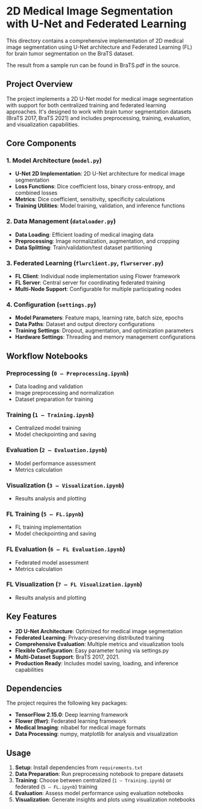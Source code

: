 # 2D Medical Image Segmentation with U-Net and Federated Learning

This directory contains a comprehensive implementation of 2D medical image segmentation using U-Net architecture and Federated Learning (FL) for brain tumor segmentation on the BraTS dataset.

The result from a sample run can be found in BraTS.pdf in the source.

## Project Overview

The project implements a 2D U-Net model for medical image segmentation with support for both centralized training and federated learning approaches. It's designed to work with brain tumor segmentation datasets (BraTS 2017, BraTS 2021) and includes preprocessing, training, evaluation, and visualization capabilities.

## Core Components

### 1. Model Architecture (`model.py`)
- **U-Net 2D Implementation**: 2D U-Net architecture for medical image segmentation
- **Loss Functions**: Dice coefficient loss, binary cross-entropy, and combined losses
- **Metrics**: Dice coefficient, sensitivity, specificity calculations
- **Training Utilities**: Model training, validation, and inference functions

### 2. Data Management (`dataloader.py`)
- **Data Loading**: Efficient loading of medical imaging data
- **Preprocessing**: Image normalization, augmentation, and cropping
- **Data Splitting**: Train/validation/test dataset partitioning

### 3. Federated Learning (`flwrclient.py`, `flwrserver.py`)
- **FL Client**: Individual node implementation using Flower framework
- **FL Server**: Central server for coordinating federated training
- **Multi-Node Support**: Configurable for multiple participating nodes

### 4. Configuration (`settings.py`)
- **Model Parameters**: Feature maps, learning rate, batch size, epochs
- **Data Paths**: Dataset and output directory configurations
- **Training Settings**: Dropout, augmentation, and optimization parameters
- **Hardware Settings**: Threading and memory management configurations

## Workflow Notebooks

### Preprocessing (`0 – Preprocessing.ipynb`)
- Data loading and validation
- Image preprocessing and normalization
- Dataset preparation for training

### Training (`1 – Training.ipynb`)
- Centralized model training
- Model checkpointing and saving

### Evaluation (`2 – Evaluation.ipynb`)
- Model performance assessment
- Metrics calculation

### Visualization (`3 – Visualization.ipynb`)
- Results analysis and plotting

### FL Training (`5 – FL.ipynb`)
- FL training implementation
- Model checkpointing and saving

### FL Evaluation (`6 – FL Evaluation.ipynb`)
- Federated model assessment
- Metrics calculation

### FL Visualization (`7 – FL Visualization.ipynb`)
- Results analysis and plotting

## Key Features

- **2D U-Net Architecture**: Optimized for medical image segmentation
- **Federated Learning**: Privacy-preserving distributed training
- **Comprehensive Evaluation**: Multiple metrics and visualization tools
- **Flexible Configuration**: Easy parameter tuning via settings.py
- **Multi-Dataset Support**: BraTS 2017, 2021.
- **Production Ready**: Includes model saving, loading, and inference capabilities

## Dependencies

The project requires the following key packages:
- **TensorFlow 2.15.0**: Deep learning framework
- **Flower (flwr)**: Federated learning framework
- **Medical Imaging**: nibabel for medical image formats
- **Data Processing**: numpy, matplotlib for analysis and visualization

## Usage

1. **Setup**: Install dependencies from `requirements.txt`
2. **Data Preparation**: Run preprocessing notebook to prepare datasets
3. **Training**: Choose between centralized (`1 – Training.ipynb`) or federated (`5 – FL.ipynb`) training
4. **Evaluation**: Assess model performance using evaluation notebooks
5. **Visualization**: Generate insights and plots using visualization notebooks
